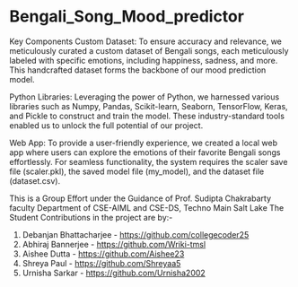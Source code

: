 # Bengali_Song_Mood_predictor

Key Components
Custom Dataset: To ensure accuracy and relevance, we meticulously curated a custom dataset of Bengali songs, each meticulously labeled with specific emotions, including happiness, sadness, and more. This handcrafted dataset forms the backbone of our mood prediction model.

Python Libraries: Leveraging the power of Python, we harnessed various libraries such as Numpy, Pandas, Scikit-learn, Seaborn, TensorFlow, Keras, and Pickle to construct and train the model. These industry-standard tools enabled us to unlock the full potential of our project.

Web App: To provide a user-friendly experience, we created a local web app where users can explore the emotions of their favorite Bengali songs effortlessly. For seamless functionality, the system requires the scaler save file (scaler.pkl), the saved model file (my_model), and the dataset file (dataset.csv).


This is a Group Effort under the Guidance of Prof. Sudipta Chakrabarty faculty Department of CSE-AIML and CSE-DS, Techno Main Salt Lake
The Student Contributions in the project are by:-

1. Debanjan Bhattacharjee - https://github.com/collegecoder25
2. Abhiraj Bannerjee - https://github.com/Wriki-tmsl
3. Aishee Dutta - https://github.com/Aishee23
4. Shreya Paul - https://github.com/Shreyaa5
5. Urnisha Sarkar - https://github.com/Urnisha2002
